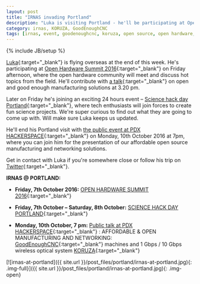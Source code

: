 ```yaml
---
layout: post
title: "IRNAS invading Portland"
description: "Luka is visiting Portland - he'll be participating at Open Hardware Summit 2016, Science hack day Portland and presenting our projects at PDX HACKERSPACE."
category: irnas, KORUZA, GoodEnoughCNC
tags: [irnas, event, goodenoughcnc, koruza, open source, open hardware, public talk, Portland]
---
```

{% include JB/setup %}


[Luka](https://twitter.com/slomusti){:target="_blank"} is flying overseas at the end of this week. He's participating at [Open Hardware Summit 2016](http://2016.oshwa.org/){:target="_blank"}  on Friday afternoon, where the open hardware community will meet and discuss hot topics from the field. He'll contribute with [a talk](http://2016.oshwa.org/schedule-1/){:target="_blank"} on open and good enough manufacturing solutions at 3.20 pm.

Later on Friday he's joining an exciting 24 hours event – [Science hack day Portland](http://portland.sciencehackday.org/){:target="_blank"}, where tech enthusiasts will join forces to create fun science projects. We're super curious to find out what they are going to come up with. Will make sure Luka keeps us updated.

He'll end his Portland visit with [the public event at PDX HACKERSPACE](http://calagator.org/events/1250470920){:target="_blank"} on Monday, 10th October 2016 at 7pm, where you can join him for the presentation of our affordable open source manufacturing and networking solutions. 

Get in contact with Luka if you're somewhere close or follow his trip on [Twitter](https://twitter.com/slomusti){:target="_blank"}.

**IRNAS @ PORTLAND:**

- **Friday,  7th October 2016:** [OPEN HARDWARE SUMMIT 2016](http://2016.oshwa.org/){:target="_blank"}

- **Friday, 7th October – Saturday, 8th October:** [SCIENCE HACK DAY PORTLAND](http://portland.sciencehackday.org/){:target="_blank"}

- **Monday, 10th October, 7 pm:** [Public talk at PDX HACKERSPACE](http://calagator.org/events/1250470920){:target="_blank"} : AFFORDABLE & OPEN MANUFACTURING AND NETWORKING: [GoodEnoughCNC](http://goodenoughcnc.eu/){:target="_blank"} machines and 1 Gbps / 10 Gbps wireless optical system [KORUZA](http://koruza.net/){:target="_blank"} 

[![irnas-at-portland]({{ site.url }}/post_files/portland/irnas-at-portland.jpg){: .img-full}]({{ site.url }}/post_files/portland/irnas-at-portland.jpg){: .img-open}

